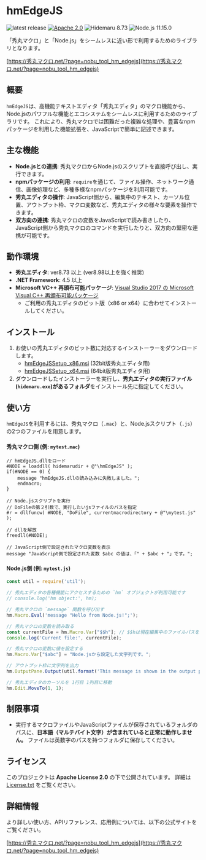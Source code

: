 # hmEdgeJS

![latest release](https://img.shields.io/github/v/release/komiyamma/hm_nodejs)
[![Apache 2.0](https://img.shields.io/badge/license-Apache_2.0-blue.svg?style=flat)](LICENSE)
![Hidemaru 8.73](https://img.shields.io/badge/Hidemaru-v8.73-6479ff.svg)
![Node.js 11.15.0](https://img.shields.io/badge/Node.js-v11.15.0-6479ff.svg?logo=node.js&logoColor=white)

「秀丸マクロ」と「Node.js」をシームレスに近い形で利用するためのライブラリとなります。

[https://秀丸マクロ.net/?page=nobu_tool_hm_edgejs](https://秀丸マクロ.net/?page=nobu_tool_hm_edgejs)

## 概要

`hmEdgeJS`は、高機能テキストエディタ「秀丸エディタ」のマクロ機能から、Node.jsのパワフルな機能とエコシステムをシームレスに利用するためのライブラリです。
これにより、秀丸マクロでは困難だった複雑な処理や、豊富なnpmパッケージを利用した機能拡張を、JavaScriptで簡単に記述できます。

## 主な機能

- **Node.jsとの連携**: 秀丸マクロからNode.jsのスクリプトを直接呼び出し、実行できます。
- **npmパッケージの利用**: `require`を通じて、ファイル操作、ネットワーク通信、画像処理など、多種多様なnpmパッケージを利用可能です。
- **秀丸エディタの操作**: JavaScript側から、編集中のテキスト、カーソル位置、アウトプット枠、マクロ変数など、秀丸エディタの様々な要素を操作できます。
- **双方向の連携**: 秀丸マクロの変数をJavaScriptで読み書きしたり、JavaScript側から秀丸マクロのコマンドを実行したりと、双方向の緊密な連携が可能です。

## 動作環境

- **秀丸エディタ**: ver8.73 以上 (ver8.98以上を強く推奨)
- **.NET Framework**: 4.5 以上
- **Microsoft VC++ 再頒布可能パッケージ**: [Visual Studio 2017 の Microsoft Visual C++ 再頒布可能パッケージ](https://learn.microsoft.com/ja-jp/cpp/windows/latest-supported-vc-redist)
  - ご利用の秀丸エディタのビット版（x86 or x64）に合わせてインストールしてください。

## インストール

1.  お使いの秀丸エディタのビット数に対応するインストーラーをダウンロードします。
    - [hmEdgeJSSetup_x86.msi](https://xn--pckzexbx21r8q9b.net/other_soft/hm_edgejs/hmEdgeJSSetup_x86.msi) (32bit版秀丸エディタ用)
    - [hmEdgeJSSetup_x64.msi](https://xn--pckzexbx21r8q9b.net/other_soft/hm_edgejs/hmEdgeJSSetup_x64.msi) (64bit版秀丸エディタ用)
2.  ダウンロードしたインストーラーを実行し、**秀丸エディタの実行ファイル(`hidemaru.exe`)があるフォルダ**をインストール先に指定してください。

## 使い方

`hmEdgeJS`を利用するには、秀丸マクロ（`.mac`）と、Node.jsスクリプト（`.js`）の2つのファイルを用意します。

#### 秀丸マクロ側 (例: `mytest.mac`)

```macromates
// hmEdgeJS.dllをロード
#NODE = loaddll( hidemarudir + @"\hmEdgeJS" );
if(#NODE == 0) {
    message "hmEdgeJS.dllの読み込みに失敗しました。";
    endmacro;
}

// Node.jsスクリプトを実行
// DoFileの第２引数で、実行したいjsファイルのパスを指定
#r = dllfuncw( #NODE, "DoFile", currentmacrodirectory + @"\mytest.js" );

// dllを解放
freedll(#NODE);

// JavaScript側で設定されたマクロ変数を表示
message "JavaScript側で設定された変数 $abc の値は、「" + $abc + "」です。";
```

#### Node.js側 (例: `mytest.js`)

```javascript
const util = require('util');

// 秀丸エディタの各種機能にアクセスするための `hm` オブジェクトが利用可能です
// console.log('hm object:', hm);

// 秀丸マクロの `message` 関数を呼び出す
hm.Macro.Eval('message "Hello from Node.js!";');

// 秀丸マクロの変数を読み取る
const currentFile = hm.Macro.Var["$$h"]; // $$hは現在編集中のファイルパスを保持するシステム変数
console.log('Current file:', currentFile);

// 秀丸マクロの変数に値を設定する
hm.Macro.Var["$abc"] = "Node.jsから設定した文字列です。";

// アウトプット枠に文字列を出力
hm.OutputPane.Output(util.format('This message is shown in the output pane. Timestamp: %d', Date.now()));

// 秀丸エディタのカーソルを 1行目 1列目に移動
hm.Edit.MoveTo(1, 1);
```

## 制限事項

- 実行するマクロファイルやJavaScriptファイルが保存されているフォルダのパスに、**日本語（マルチバイト文字）が含まれていると正常に動作しません。**
  ファイルは英数字のパスを持つフォルダに保存してください。

## ライセンス

このプロジェクトは **Apache License 2.0** の下で公開されています。
詳細は [License.txt](License.txt) をご覧ください。

## 詳細情報

より詳しい使い方、APIリファレンス、応用例については、以下の公式サイトをご覧ください。

[https://秀丸マクロ.net/?page=nobu_tool_hm_edgejs](https://秀丸マクロ.net/?page=nobu_tool_hm_edgejs)
